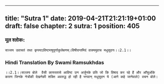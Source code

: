 
---
title: "Sutra 1"
date: 2019-04-21T21:21:19+01:00
draft: false
chapter: 2
sutra: 1
position: 405
---
### मूल श्लोकः:
```
सञ्जय उवाचतं तथा कृपयाऽविष्टमश्रुपूर्णाकुलेक्षणम्।विषीदन्तमिदं वाक्यमुवाच मधुसूदनः।।2.1।।

```

### Hindi Translation By Swami Ramsukhdas
```
।।2.1।।सञ्जय बोले  वैसी कायरतासे आविष्ट उन अर्जुनके प्रति जो कि विषाद कर रहे हैं और आँसुओंके कारण जिनके नेत्रोंकी देखनेकी शक्ति अवरुद्ध हो रही है भगवान् मधुसूदन ये (आगे कहे जानेवाले) वचन बोले।

```

